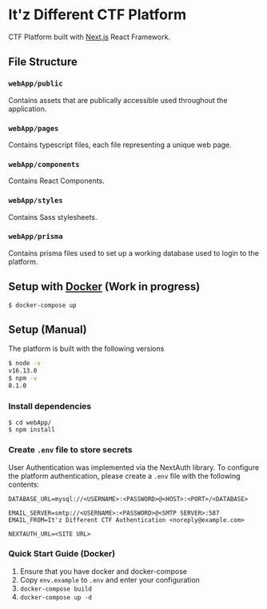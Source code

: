 # It'z Different CTF Platform 

CTF Platform built with [Next.js](https://nextjs.org/) React Framework. 

## File Structure

### `webApp/public`

Contains assets that are publically accessible used throughout the application.

### `webApp/pages`

Contains typescript files, each file representing a unique web page. 

### `webApp/components`

Contains React Components.

### `webApp/styles`

Contains Sass stylesheets. 


### `webApp/prisma`

Contains prisma files used to set up a working database used to login to the platform. 

## Setup with [Docker](https://www.docker.com/) (Work in progress)

``` 
$ docker-compose up
```

## Setup (Manual)

The platform is built with the following versions

```bash
$ node -v
v16.13.0
$ npm -v
8.1.0
```

### Install dependencies

``` 
$ cd webApp/
$ npm install
```

### Create `.env` file to store secrets

User Authentication was implemented via the NextAuth library. To configure the platform authentication, please create a `.env` file with the following contents:

```
DATABASE_URL=mysql://<USERNAME>:<PASSWORD>@<HOST>:<PORT>/<DATABASE>

EMAIL_SERVER=smtp://<USERNAME>:<PASSWORD>@<SMTP SERVER>:587
EMAIL_FROM=It'z Different CTF Authentication <noreply@example.com>

NEXTAUTH_URL=<SITE URL>
```


### Quick Start Guide (Docker)
1) Ensure that you have docker and docker-compose
2) Copy `env.example` to `.env` and enter your configuration
3) `docker-compose build`
4) `docker-compose up -d`